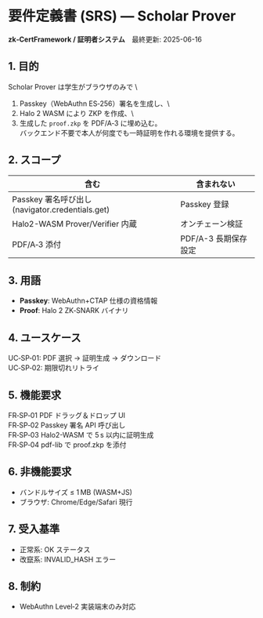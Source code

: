 
# 要件定義書 (SRS) — Scholar Prover  
**zk‑CertFramework / 証明者システム** 最終更新: 2025-06-16

## 1. 目的  
Scholar Prover は学生がブラウザのみで \
1) Passkey（WebAuthn ES‑256）署名を生成し、\
2) Halo 2 WASM により ZKP を作成、\
3) 生成した `proof.zkp` を PDF/A‑3 に埋め込む。\
バックエンド不要で本人が何度でも一時証明を作れる環境を提供する。

## 2. スコープ  
| 含む | 含まれない |
|------|------------|
| Passkey 署名呼び出し (navigator.credentials.get) | Passkey 登録 |
| Halo2-WASM Prover/Verifier 内蔵 | オンチェーン検証 |
| PDF/A‑3 添付 | PDF/A-3 長期保存設定 |

## 3. 用語  
- **Passkey**: WebAuthn+CTAP 仕様の資格情報  
- **Proof**: Halo 2 ZK‑SNARK バイナリ  

## 4. ユースケース  
UC‑SP‑01: PDF 選択 → 証明生成 → ダウンロード  
UC‑SP‑02: 期限切れリトライ

## 5. 機能要求  
FR‑SP‑01 PDF ドラッグ＆ドロップ UI  
FR‑SP‑02 Passkey 署名 API 呼び出し  
FR‑SP‑03 Halo2-WASM で 5 s 以内に証明生成  
FR‑SP‑04 pdf-lib で proof.zkp を添付

## 6. 非機能要求  
- バンドルサイズ ≤ 1 MB (WASM+JS)  
- ブラウザ: Chrome/Edge/Safari 現行

## 7. 受入基準  
- 正常系: OK ステータス  
- 改竄系: INVALID_HASH エラー

## 8. 制約  
- WebAuthn Level‑2 実装端末のみ対応  
